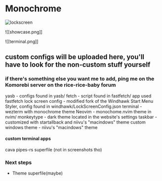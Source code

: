 # Monochrome

![lockscreen](https://github.com/user-attachments/assets/4f55a1b9-eb67-4d21-a158-128cc53b8a28)


![[showcase.png]]

![[terminal.png]]

## custom configs will be uploaded here, you'll have to look for the non-custom stuff yourself

### if there's something else you want me to add, ping me on the Komorebi server on the rice-rice-baby forum

yasb - configs found in yasb/
fetch - script found in fastfetch/ app used fastfetch
lock screen config - modified fork of the Windhawk Start Menu Styler, config found in windhawk/LockScreenConfig.json
terminal - wezterm with monochrome theme
Neovim - monochome.nvim theme in nvim/
monkeytype - dark theme located in the website's settings
taskbar - customized with startallback and niivu's "macindows" theme
custom windows theme - niivu's "macindows" theme

#### custom terminal apps

cava
pipes-rs
superfile (not in screenshots tho)

### Next steps

- Theme superfile(maybe)

